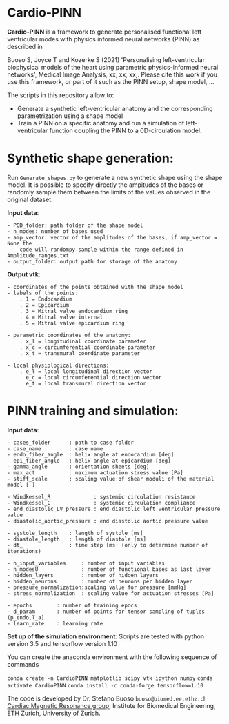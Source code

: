 # Cardio-PINN

**Cardio-PINN** is a framework to generate personalised functional left ventricular modes with physics informed
neural networks (PINN) as described in 

Buoso S, Joyce T and Kozerke S (2021) 'Personalising left-ventricular biophysical models of the heart using parametric physics-informed neural networks', Medical Image Analysis, xx, xx, xx,. Please cite this work if you use this framework, or part of it such as the PINN setup, shape model, ...

The scripts in this repository allow to:

* Generate a synthetic left-ventricular anatomy and the corresponding parametrization using a shape model
* Train a PINN on a specific anatomy and run a simulation of left-ventricular function coupling the PINN to a 0D-circulation model. 

# Synthetic shape generation:

Run `Generate_shapes.py` to generate a new synthetic shape using the shape model.
It is possible to specify directly the ampitudes of the bases or randomly
sample them between the limits of the values observed in the original dataset.

**Input data**:

    - POD_folder: path folder of the shape model 
    - n_modes: number of bases used
    - amp_vector: vector of the amplitudes of the bases, if amp_vector = None the
        code will randompy sample within the range defined in Amplitude_ranges.txt
    - output_folder: output path for storage of the anatomy

**Output vtk**:

    - coordinates of the points obtained with the shape model
    - labels of the points:
        . 1 = Endocardium
        . 2 = Epicardium
        . 3 = Mitral valve endocardium ring
        . 4 = Mitral valve internal
        . 5 = Mitral valve epicardium ring
        
    - parametric coordinates of the anatomy:
        . x_l = longitudinal coordinate parameter
        . x_c = circumferential coordinate parameter
        . x_t = transmural coordinate parameter

    - local physiological directions:
        . e_l = local longitudinal direction vector
        . e_c = local circumferential direction vector
        . e_t = local transmural direction vector

# PINN training and simulation:
**Input data**:

    - cases_folder      : path to case folder
    - case_name         : case name
    - endo_fiber_angle  : helix angle at endocardium [deg]
    - epi_fiber_angle   : helix angle at epicardium [deg]
    - gamma_angle       : orientation sheets [deg]
    - max_act           : maximum actuation stress value [Pa]
    - stiff_scale       : scaling value of shear moduli of the material model [-] 

    - Windkessel_R              : systemic circulation resistance
    - Windkessel_C              : systemic circulation compliance
    - end_diastolic_LV_pressure : end diastolic left ventricular pressure value
    - diastolic_aortic_pressure : end diastolic aortic pressure value
    
    - systole_length    : length of systole [ms]
    - diastole_length   : length of diastole [ms]
    - dt_               : time step [ms] (only to determine number of iterations)

    - n_input_variables     : number of input variables
    - n_modesU              : number of functional bases as last layer
    - hidden_layers         : number of hidden layers
    - hidden_neurons        : number of neurons per hidden layer
    - pressure_normalization:scaling value for pressure [mmHg]
    - stress_normalization  : scaling value for actuation stresses [Pa]

    - epochs        : number of training epocs
    - d_param       : number of points for tensor sampling of tuples (p_endo,T_a)  
    - learn_rate    : learning rate

**Set up of the simulation environment**:
Scripts are tested with python version 3.5 and tensorflow version 1.10

You can create the anaconda environment with the following sequence of commands

`conda create -n CardioPINN matplotlib scipy vtk ipython numpy`
`conda activate CardioPINN`
`conda install -c conda-forge tensorflow=1.10 `

The code is developed by Dr. Stefano Buoso `buoso@biomed.ee.ethz.ch` [Cardiac Magnetic Resonance group](http://www.cmr.ethz.ch/), Institute for Biomedical Engineering, ETH Zurich, University of Zurich.
